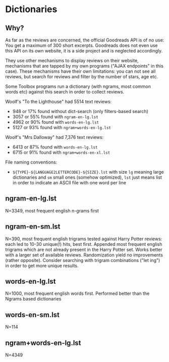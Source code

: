 # Dictionaries

## Why?

As far as the reviews are concerned, the official Goodreads API is of no use:
You get a maximum of 300 short excerpts. Goodreads does not even use this API on
its own website, it is a side project and is neglected accordingly. 

They use other mechanisms to display reviews on their website, mechanisms that
are tapped by my own programs ("AJAX endpoints" in this case). These mechanisms
have their own limitations: you can not see all reviews, but search for reviews
and filter by the number of stars, age etc.

Some Toolbox programs run a dictionary (with ngrams, most common words etc)
against this search in order to collect reviews.

Woolf's "To the Lighthouse" had 5514 text reviews: 

- 948  or 17% found without dict-search (only filters-based search)
- 3057 or 55% found with `ngram-en-lg.lst`
- 4962 or 90% found with `words-en-lg.lst`
- 5127 or 93% found with `ngram+words-en-lg.lst`

Woolf's "Mrs Dalloway" had 7,376 text reviews: 

- 6413 or 87% found with `words-en-lg.lst`
- 6715 or 91% found with `ngram+words-en-xl.lst`

File naming conventions:

- `${TYPE}-${LANGUAGE2LETTERCODE}-${SIZE}.lst` with size `lg` meaning large
  dictionaries and `sm` small ones (somehow optimized), `lst` just means list
  in order to indicate an ASCII file with one word per line

    

## ngram-en-lg.lst

N=3349, most frequent english n-grams first


## ngram-en-sm.lst

N=390, most frequent english trigrams tested against Harry Potter
reviews: each led to 10-30 unique(!) hits, best first.
Appended most frequent english trigrams which are not
already present in the Harry Potter set.
Works better with a larger set of available reviews.
Randomization yield no improvements (rather opposite).
Consider searching with trigram combinations ("let ing") 
in order to get more unique results.


## words-en-lg.lst

N=1000, most frequent english words first.
Performed better than the Ngrams based dictionaries


## words-en-sm.lst

N=114


## ngram+words-en-lg.lst

N=4349
